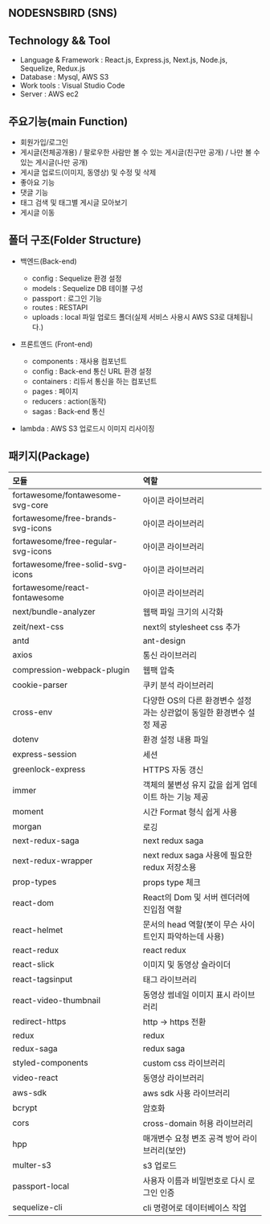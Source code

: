 NODESNSBIRD (SNS)
-------------------------------------------------------


Technology && Tool
-------------------------------------------------------
* Language & Framework : React.js, Express.js, Next.js, Node.js, Sequelize, Redux.js
* Database : Mysql, AWS S3
* Work tools : Visual Studio Code
* Server : AWS ec2


주요기능(main Function)
-------------------------------
* 회원가입/로그인
* 게시글(전체공개용) / 팔로우한 사람만 볼 수 있는 게시글(친구만 공개) / 나만 볼 수 있는 게시글(나만 공개)
* 게시글 업로드(이미지, 동영상) 및 수정 및 삭제 
* 좋아요 기능
* 댓글 기능
* 태그 검색 및 태그별 게시글 모아보기
* 게시글 이동


폴더 구조(Folder Structure)
----------------------------
* 백엔드(Back-end)
  * config : Sequelize 환경 설정
  * models : Sequelize DB 테이블 구성
  * passport : 로그인 기능
  * routes : RESTAPI
  * uploads : local 파일 업로드 폴더(실제 서비스 사용시 AWS S3로 대체됩니다.)
  
* 프론트엔드 (Front-end)
  * components : 재사용 컴포넌트
  * config : Back-end 통신 URL 환경 설정
  * containers : 리듀서 통신을 하는 컴포넌트
  * pages : 페이지
  * reducers : action(동작)
  * sagas : Back-end 통신
  
* lambda : AWS S3 업로드시 이미지 리사이징


## 패키지(Package)
| 모듈 | 역할 |
| :---- | :---- |
| fortawesome/fontawesome-svg-core | 아이콘 라이브러리 |
| fortawesome/free-brands-svg-icons | 아이콘 라이브러리 |
| fortawesome/free-regular-svg-icons | 아이콘 라이브러리 |
| fortawesome/free-solid-svg-icons | 아이콘 라이브러리 |
| fortawesome/react-fontawesome | 아이콘 라이브러리 |
| next/bundle-analyzer | 웹팩 파일 크기의 시각화 |
| zeit/next-css | next의 stylesheet css 추가 |
| antd | ant-design |
| axios | 통신 라이브러리 |
| compression-webpack-plugin | 웹팩 압축 |
| cookie-parser | 쿠키 분석 라이브러리 |
| cross-env | 다양한 OS의 다른 환경변수 설정과는 상관없이 동일한 환경변수 설정 제공 |
| dotenv | 환경 설정 내용 파일 |
| express-session | 세션 |
| greenlock-express | HTTPS 자동 갱신 |
| immer | 객체의 불변성 유지 값을 쉽게 업데이트 하는 기능 제공 |
| moment | 시간 Format 형식 쉽게 사용 |
| morgan | 로깅 |
| next-redux-saga | next redux saga |
| next-redux-wrapper | next redux saga 사용에 필요한 redux 저장소용 |
| prop-types | props type 체크 |
| react-dom | React의 Dom 및 서버 렌더러에 진입점 역할 |
| react-helmet | 문서의 head 역할(봇이 무슨 사이트인지 파악하는데 사용) |
| react-redux | react redux |
| react-slick | 이미지 및 동영상 슬라이더 |
| react-tagsinput | 태그 라이브러리 |
| react-video-thumbnail | 동영상 썸네일 이미지 표시 라이브러리 |
| redirect-https | http -> https 전환 |
| redux | redux |
| redux-saga | redux saga |
| styled-components | custom css 라이브러리 |
| video-react | 동영상 라이브러리 |
| aws-sdk | aws sdk 사용 라이브러리 |
| bcrypt | 암호화 |
| cors | cross-domain 허용 라이브러리 |
| hpp | 매개변수 요청 변조 공격 방어 라이브러리(보안) |
| multer-s3 | s3 업로드 |
| passport-local | 사용자 이름과 비밀번호로 다시 로그인 인증 |
| sequelize-cli | cli 명령어로 데이터베이스 작업 |









   
  
